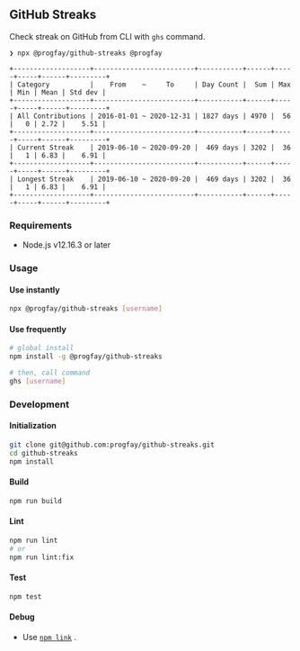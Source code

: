 ## GitHub Streaks

Check streak on GitHub from CLI with `ghs` command.

```
❯ npx @progfay/github-streaks @progfay

+-------------------+-------------------------+-----------+------+-----+-----+------+---------+
| Category          |    From    ~     To     | Day Count |  Sum | Max | Min | Mean | Std dev |
+-------------------+-------------------------+-----------+------+-----+-----+------+---------+
| All Contributions | 2016-01-01 ~ 2020-12-31 | 1827 days | 4970 |  56 |   0 | 2.72 |    5.51 |
+-------------------+-------------------------+-----------+------+-----+-----+------+---------+
| Current Streak    | 2019-06-10 ~ 2020-09-20 |  469 days | 3202 |  36 |   1 | 6.83 |    6.91 |
+-------------------+-------------------------+-----------+------+-----+-----+------+---------+
| Longest Streak    | 2019-06-10 ~ 2020-09-20 |  469 days | 3202 |  36 |   1 | 6.83 |    6.91 |
+-------------------+-------------------------+-----------+------+-----+-----+------+---------+
```

### Requirements

- Node.js v12.16.3 or later


### Usage

#### Use instantly

```sh
npx @progfay/github-streaks [username]
```

#### Use frequently

```sh
# global install
npm install -g @progfay/github-streaks

# then, call command
ghs [username]
```


### Development

#### Initialization

```sh
git clone git@github.com:progfay/github-streaks.git
cd github-streaks
npm install
```


#### Build

```sh
npm run build
```


#### Lint

```sh
npm run lint
# or
npm run lint:fix
```


#### Test

```sh
npm test
```


#### Debug

- Use [`npm link`](https://docs.npmjs.com/cli/link.html) .
